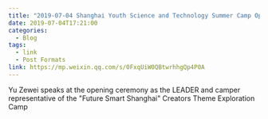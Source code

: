 ```yaml
---
title: "2019-07-04 Shanghai Youth Science and Technology Summer Camp Opens"
date: 2019-07-04T17:21:00
categories:
  - Blog
tags:
  - link
  - Post Formats
link: https://mp.weixin.qq.com/s/0FxqUiW0QBtwrhhgQp4P0A
---
```

Yu Zewei speaks at the opening ceremony as the LEADER and camper representative of the "Future Smart Shanghai" Creators Theme Exploration Camp
